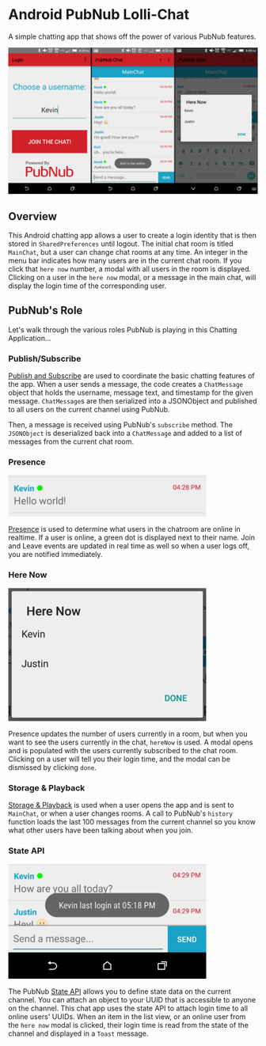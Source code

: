 # Android PubNub Lolli-Chat

A simple chatting app that shows off the power of various PubNub features.

<img src="img/pubchat.jpg" width="800">

## Overview

This Android chatting app allows a user to create a login identity that is then stored in `SharedPreferences` until logout. The initial chat room is titled `MainChat`, but a user can change chat rooms at any time. An integer in the menu bar indicates how many users are in the current chat room. If you click that `here now` number, a modal with all users in the room is displayed. Clicking on a user in the `here now` modal, or a message in the main chat, will display the login time of the corresponding user.

## PubNub's Role

Let's walk through the various roles PubNub is playing in this Chatting Application...

### Publish/Subscribe

[Publish and Subscribe](http://www.pubnub.com/products/publish-subscribe/) are used to coordinate the basic chatting features of the app. When a user sends a message, the code creates a `ChatMessage` object that holds the username, message text, and timestamp for the given message. `ChatMessage`s are then serialized into a JSONObject and published to all users on the current channel using PubNub.

Then, a message is received using PubNub's `subscribe` method. The `JSONObject` is deserialized back into a `ChatMessage` and added to a list of messages from the current chat room.

### Presence

<img src="img/pubchat_presence.png" width="400">

[Presence](http://www.pubnub.com/docs/android-java/presence) is used to determine what users in the chatroom are online in realtime. If a user is online, a green dot is displayed next to their name. Join and Leave events are updated in real time as well so when a user logs off, you are notified immediately.

### Here Now

<img src="img/pubchat_hn_modal.png" width="400">

Presence updates the number of users currently in a room, but when you want to see the users currently in the chat, `hereNow` is used. A modal opens and is populated with the users currently subscribed to the chat room. Clicking on a user will tell you their login time, and the modal can be dismissed by clicking `done`.

### Storage & Playback

[Storage & Playback](http://www.pubnub.com/products/storage-and-playback/) is used when a user opens the app and is sent to `MainChat`, or when a user changes rooms. A call to PubNub's `history` function loads the last 100 messages from the current channel so you know what other users have been talking about when you join.

### State API

<img src="img/pubchat_state.png" width="400">

The PubNub [State API](http://www.pubnub.com/docs/android-java/presence) allows you to define state data on the current channel. You can attach an object to your UUID that is accessible to anyone on the channel. This chat app uses the state API to attach login time to all online users' UUIDs. When an item in the list view, or an online user from the `here now` modal is clicked, their login time is read from the state of the channel and displayed in a `Toast` message.